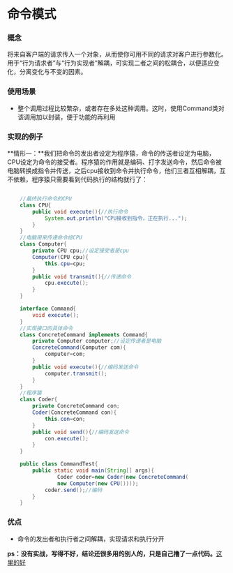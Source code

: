 # 命令模式
### 概念
将来自客户端的请求传入一个对象，从而使你可用不同的请求对客户进行参数化。用于“行为请求者”与“行为实现者”解耦，可实现二者之间的松耦合，以便适应变化，分离变化与不变的因素。

### 使用场景
- 整个调用过程比较繁杂，或者存在多处这种调用。这时，使用Command类对该调用加以封装，便于功能的再利用

### 实现的例子
**情形一：**我们把命令的发出者设定为程序猿，命令的传送者设定为电脑，CPU设定为命令的接受者。程序猿的作用就是编码、打字发送命令，然后命令被电脑转换成指令并传送，之后cpu接收到命令并执行命令，他们三者互相解耦，互不依赖，程序猿只需要看到代码执行的结构就行了：

```java

	//最终执行命令的CPU
    class CPU{
    	public void execute(){//执行命令
    		System.out.println("CPU接收到指令，正在执行...");
    	}
    }
    //电脑用来传递命令给CPU
    class Computer{
    	private CPU cpu;//设定接受者是cpu
    	Computer(CPU cpu){
    		this.cpu=cpu;
    	}
    	public void transmit(){//传递命令
    		cpu.execute();
    	}
    }

    interface Command{
    	void execute();
    }
	//实现接口的具体命令
	class ConcreteCommand implements Command{
		private Computer computer;//设定传递者是电脑
	    ConcreteCommand(Computer com){
        	computer=com;
    	}
    	public void execute(){//编码发送命令
	        computer.transmit();
	    }
	}
	//程序猿
	class Coder{
		private ConcreteCommand con;
		Coder(ConcreteCommand con){
			this.con=con;
		}
		public void send(){//编码发送命令
			con.execute();
		}
	}

	public class CommandTest{
		public static void main(String[] args){
				Coder coder=new Coder(new ConcreteCommand(
				new Computer(new CPU())));
			coder.send();//编码
		}
	}

```

### 优点
- 命令的发出者和执行者之间解耦，实现请求和执行分开


**ps：没有实战，写得不好，结论还很多用的别人的，只是自己撸了一点代码。**[这里的好](https://github.com/simple-android-framework-exchange/android_design_patterns_analysis/tree/master/command/lijunhuayc)